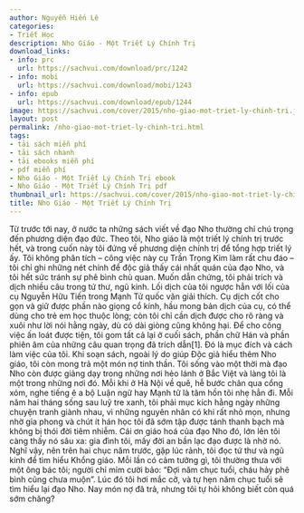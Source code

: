 ```yaml
---
author: Nguyễn Hiến Lê
categories:
- Triết Học
description: Nho Giáo - Một Triết Lý Chính Trị
download_links:
- info: prc
  url: https://sachvui.com/download/prc/1242
- info: mobi
  url: https://sachvui.com/download/mobi/1243
- info: epub
  url: https://sachvui.com/download/epub/1244
image: https://sachvui.com/cover/2015/nho-giao-mot-triet-ly-chinh-tri.jpg
layout: post
permalink: /nho-giao-mot-triet-ly-chinh-tri.html
tags:
- tải sách miễn phí
- tải sách nhanh
- tải ebooks miễn phí
- pdf miễn phí
- Nho Giáo - Một Triết Lý Chính Trị ebook
- Nho Giáo - Một Triết Lý Chính Trị pdf
thumbnail_url: https://sachvui.com/cover/2015/nho-giao-mot-triet-ly-chinh-tri.jpg
title: Nho Giáo - Một Triết Lý Chính Trị
---
```


 <div class="item-desc text-justify"> Từ trước tới nay, ở nước ta những sách viết về đạo Nho thường chỉ chú trọng đến phương diện đạo đức. Theo tôi, Nho giáo là một triết lý chính trị trước hết, và trong cuốn này tôi đứng về phương diện chính trị để tổng hợp triết lý ấy. Tôi không phân tích – công việc này cụ Trần Trọng Kim làm rất chu đáo – tôi chỉ ghi những nét chính để độc giả thấy cái nhất quán của đạo Nho, và tôi hết sức tránh sự phê bình chủ quan. Muốn dẫn chứng, tôi phải trích và dịch nhiều câu trong tứ thư, ngũ kinh. Lối dịch của tôi ngược hẳn với lối của cụ Nguyễn Hữu Tiến trong Mạnh Tử quốc văn giải thích. Cụ dịch cốt cho gọn và giữ được phần nào giọng cổ kính, hầu mong bản dịch của cụ, có thể dùng cho trẻ em học thuộc lòng; còn tôi chỉ cần dịch được cho rõ ràng và xuôi như lời nói hằng ngày, dù có dài giòng cũng không hại. Để cho công việc ấn loát được tiện, tôi gom tất cả lại ở cuối sách, phần chữ Hán và phần phiên âm của những câu quan trọng đã trích dẫn[1]. Đó là mục đích và cách làm việc của tôi. Khi soạn sách, ngoài lý do giúp Độc giả hiểu thêm Nho giáo, tôi còn mong trả một món nợ tinh thần. Tôi sống vào một thời mà đạo Nho còn được giảng dạy trong những nơi hẻo lánh ở Bắc Việt và làng tôi là một trong những nơi đó. Mỗi khi ở Hà Nội về quê, hễ bước chân qua cổng xóm, nghe tiếng ê a bộ Luận ngữ hay Mạnh tử là tâm hồn tôi nhẹ hẳn đi. Mỗi năm hai tháng sống sau luỹ tre xanh, tôi phải mục kích hằng ngày những chuyện tranh giành nhau, vì những nguyên nhân có khi rất nhỏ mọn, nhưng nhờ gia phong và chút ít hán học tôi đã sớm tập được tánh thanh bạch mà không bị thói đời tiêm nhiễm. Cái ơn giáo hoá của đạo Nho đó, lớn lên tôi càng thấy nó sâu xa: gia đình tôi, mấy đời an bần lạc đạo được là nhờ nó. Nghĩ vậy, nên trên hai chục năm trước, gặp lúc rảnh, tôi đọc tứ thư và ngũ kinh để tìm hiểu Khổng giáo. Mỗi lần có cảm tưởng gì, tôi thường thưa với một ông bác tôi; người chỉ mỉm cười bảo: “Đợi năm chục tuổi, cháu hảy phê bình cũng chưa muộn”. Lúc đó tôi hơi mắc cỡ, và tự hẹn năm chục tuổi sẽ tìm hiểu lại đạo Nho. Nay món nợ đã trả, nhưng tôi tự hỏi không biết còn quá sớm chăng? </div>